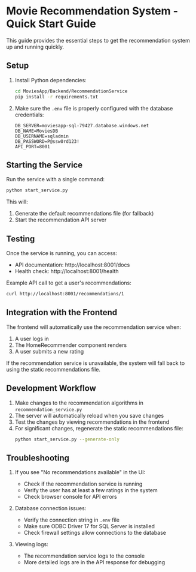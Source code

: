# Movie Recommendation System - Quick Start Guide

This guide provides the essential steps to get the recommendation system up and running quickly.

## Setup

1. Install Python dependencies:
   ```bash
   cd MoviesApp/Backend/RecommendationService
   pip install -r requirements.txt
   ```

2. Make sure the `.env` file is properly configured with the database credentials:
   ```
   DB_SERVER=moviesapp-sql-79427.database.windows.net
   DB_NAME=MoviesDB
   DB_USERNAME=sqladmin
   DB_PASSWORD=P@ssw0rd123!
   API_PORT=8001
   ```

## Starting the Service

Run the service with a single command:
```bash
python start_service.py
```

This will:
1. Generate the default recommendations file (for fallback)
2. Start the recommendation API server

## Testing

Once the service is running, you can access:
- API documentation: http://localhost:8001/docs
- Health check: http://localhost:8001/health

Example API call to get a user's recommendations:
```bash
curl http://localhost:8001/recommendations/1
```

## Integration with the Frontend

The frontend will automatically use the recommendation service when:
1. A user logs in
2. The HomeRecommender component renders
3. A user submits a new rating

If the recommendation service is unavailable, the system will fall back to using the static recommendations file.

## Development Workflow

1. Make changes to the recommendation algorithms in `recommendation_service.py`
2. The server will automatically reload when you save changes
3. Test the changes by viewing recommendations in the frontend
4. For significant changes, regenerate the static recommendations file:
   ```bash
   python start_service.py --generate-only
   ```

## Troubleshooting

1. If you see "No recommendations available" in the UI:
   - Check if the recommendation service is running
   - Verify the user has at least a few ratings in the system
   - Check browser console for API errors

2. Database connection issues:
   - Verify the connection string in `.env` file
   - Make sure ODBC Driver 17 for SQL Server is installed
   - Check firewall settings allow connections to the database

3. Viewing logs:
   - The recommendation service logs to the console
   - More detailed logs are in the API response for debugging
